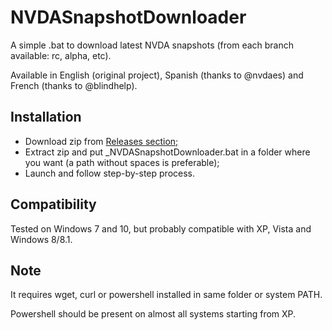 # NVDASnapshotDownloader

A simple .bat to download latest NVDA snapshots (from each branch available: rc, alpha, etc).

Available in English (original project), Spanish (thanks to @nvdaes) and French (thanks to @blindhelp).

## Installation

* Download zip from [Releases section;][1]
* Extract zip and put _NVDASnapshotDownloader.bat in a folder where you want (a path without spaces is preferable);
* Launch and follow step-by-step process.

## Compatibility

Tested on Windows 7 and 10, but probably compatible with XP, Vista and Windows 8/8.1.

## Note

It requires wget, curl or powershell installed in same folder or system PATH.

Powershell should be present on almost all systems starting from XP.

[1]: https://github.com/ABuffEr/NVDASnapshotDownloader/releases
